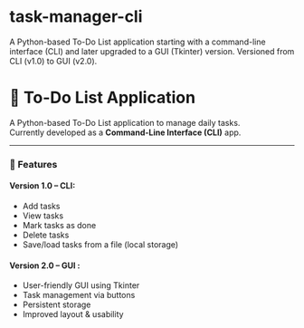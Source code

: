 # task-manager-cli
A Python-based To-Do List application starting with a command-line interface (CLI) and later upgraded to a GUI (Tkinter) version. Versioned from CLI (v1.0) to GUI (v2.0).
# 📝 To-Do List Application

A Python-based To-Do List application to manage daily tasks.  
Currently developed as a **Command-Line Interface (CLI)** app.

---

### 📌 Features

####  Version 1.0 – CLI:
- Add tasks
- View tasks
- Mark tasks as done
- Delete tasks
- Save/load tasks from a file (local storage)

####  Version 2.0 – GUI :
- User-friendly GUI using Tkinter
- Task management via buttons
- Persistent storage
- Improved layout & usability
